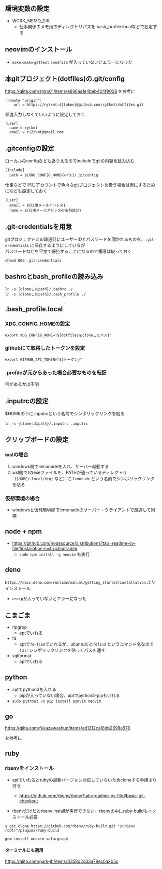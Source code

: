 ## 環境変数の設定

- WORK_MEMO_DIR
  - 仕事関係のメモ用のディレクトリパスを.bash_profile.localなどで設定する

## neovimのインストール

- `make` `cmake` `gettext` `sendfile` が入っていないとエラーになった

## 本gitプロジェクト(dotfiles)の.git/config

https://qiita.com/shiro01/items/e886aa1e4beb404f9038 を参考に

```
[remote "origin"]
	url = https://rytkmt:${token}@github.com/rytkmt/dotfiles.git
```

都度入力しなくていいように設定しておく

```
[user]
  name = rytkmt
  email = r12tkmt@gmail.com
```

## .gitconfigの設定

ローカルのconfigなどもありえるのでincludeでgitの内容を読み込む

```shell
[include]
  path = ${XDG_CONFIG_HOMEのパス}/.gitconfig
```

仕事などで
同じアカウントで色々なgitプロジェクトを扱う場合は楽にするためになども設定しておく

```
[user]
  email = ${仕事メールアドレス}
  name = ${仕事メールアドレスの名前部分}
```

## .git-credentialsを用意

gitプロジェクトとの疎通時にユーザーIDとパスワードを聞かれるものを、`.git-credentials` に保存するようにしているが  
パスワードなどを平文で保持することになるので権限は絞っておく

`chmod 600 .git-credentials`

## bashrcとbash_profileの読み込み

```shell
ln -s {cloneしたpath}/.bashrc ./
ln -s {cloneしたpath}/.bash_profile ./
```

## .bash_profile.local

### XDG_CONFIG_HOMEの設定

```
export XDG_CONFIG_HOME="${dotfilesをcloneしたパス}"
```

### githubにて取得したトークンを設定

```
export GITHUB_API_TOKEN="${トークン}"
```

### .profileが元からあった場合必要なものを転記

何があるかは不明


## .inputrcの設定

$HOMEの下に.inputrcという名前でシンボリックリンクを貼る  

```shell
ln -s {cloneしたpath}/.inputrc .inputrc
```

## クリップボードの設定

### wslの場合

1. windows側でlemonadeを入れ、サーバー起動する
2. wsl側で1のexeファイルを、PATHが通っているディレクトリ（`$HOME/.local/bin/` など）に `lemonade` という名前でシンボリックリンクを貼る

### 仮想環境の場合

- windowsと仮想環境間でlemonadeのサーバー・クライアントで疎通して同期

## node + npm

- https://github.com/nodesource/distributions?tab=readme-ov-file#installation-instructions-deb
  - `sudo npm install -g neovim` も実行

## deno

`https://docs.deno.com/runtime/manual/getting_started/installation` よりインストール

- `unzip`が入っていないとエラーになった

## こまごま

- ripgrep
  - aptでいれる
- fd
  - aptで`fd-find`でいれるが、ubuntuだと`fdfind` というコマンド名なので `fd` にシンボリックリンクを貼ってパスを通す
- sqlformat
  - aptでいれる

## python

- aptでpython3を入れる
  - pipが入っていない場合、aptでpython3-pipもいれる
- `sudo python3 -m pip install pynvim neovim`

## go

https://qiita.com/fukazawashun/items/ad1212ca16db2698a576

を参考に

## ruby

### rbenvをインストール

- aptでいれるとrubyの最新バージョン対応していないためcloneする手順より行う
  - https://github.com/rbenv/rbenv?tab=readme-ov-file#basic-git-checkout

- rbenvだけだとrbenv installが実行できない。rbenvの中にruby-buildもインストール必要

```
$ git clone https://github.com/rbenv/ruby-build.git "$(rbenv root)"/plugins/ruby-build
```

```shell
gem install neovim solargraph
```

#### ターミナルにも適用
https://qiita.com/park-jh/items/4358d2d33a78ec0a2b5c
